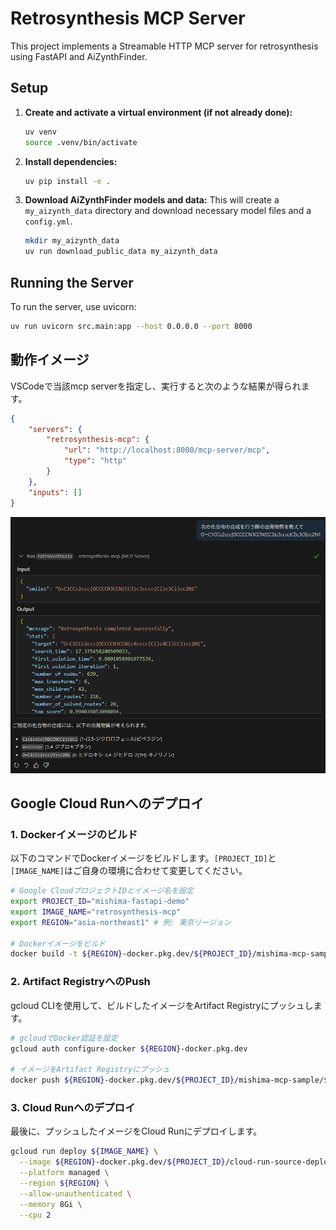 # Retrosynthesis MCP Server

This project implements a Streamable HTTP MCP server for retrosynthesis using FastAPI and AiZynthFinder.

## Setup

1.  **Create and activate a virtual environment (if not already done):**
    ```bash
    uv venv
    source .venv/bin/activate
    ```

2.  **Install dependencies:**
    ```bash
    uv pip install -e .
    ```

3.  **Download AiZynthFinder models and data:**
    This will create a `my_aizynth_data` directory and download necessary model files and a `config.yml`.
    ```bash
    mkdir my_aizynth_data
    uv run download_public_data my_aizynth_data
    ```

## Running the Server

To run the server, use uvicorn:

```bash
uv run uvicorn src.main:app --host 0.0.0.0 --port 8000
```

## 動作イメージ

VSCodeで当該mcp serverを指定し、実行すると次のような結果が得られます。

```json
{
	"servers": {
		"retrosynthesis-mcp": {
			"url": "http://localhost:8000/mcp-server/mcp",
			"type": "http"
		}
	},
	"inputs": []
}
```

![動作イメージ](img/vscode.png)

## Google Cloud Runへのデプロイ

### 1. Dockerイメージのビルド

以下のコマンドでDockerイメージをビルドします。`[PROJECT_ID]`と`[IMAGE_NAME]`はご自身の環境に合わせて変更してください。

```bash
# Google CloudプロジェクトIDとイメージ名を設定
export PROJECT_ID="mishima-fastapi-demo"
export IMAGE_NAME="retrosynthesis-mcp"
export REGION="asia-northeast1" # 例: 東京リージョン

# Dockerイメージをビルド
docker build -t ${REGION}-docker.pkg.dev/${PROJECT_ID}/mishima-mcp-sample/${IMAGE_NAME} .
```

### 2. Artifact RegistryへのPush

gcloud CLIを使用して、ビルドしたイメージをArtifact Registryにプッシュします。

```bash
# gcloudでDocker認証を設定
gcloud auth configure-docker ${REGION}-docker.pkg.dev

# イメージをArtifact Registryにプッシュ
docker push ${REGION}-docker.pkg.dev/${PROJECT_ID}/mishima-mcp-sample/${IMAGE_NAME}
```

### 3. Cloud Runへのデプロイ

最後に、プッシュしたイメージをCloud Runにデプロイします。

```bash
gcloud run deploy ${IMAGE_NAME} \
  --image ${REGION}-docker.pkg.dev/${PROJECT_ID}/cloud-run-source-deploy/${IMAGE_NAME} \
  --platform managed \
  --region ${REGION} \
  --allow-unauthenticated \
  --memory 8Gi \
  --cpu 2
```